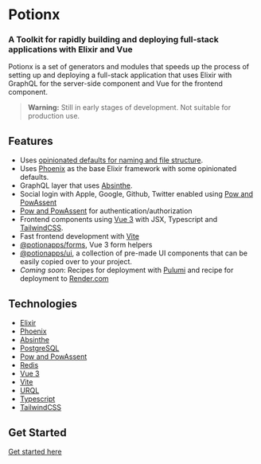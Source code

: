 # Potionx

### A Toolkit for rapidly building and deploying full-stack applications with Elixir and Vue

Potionx is a set of generators and modules that speeds up the process of setting up and deploying a full-stack application that uses Elixir with GraphQL for the server-side component and Vue for the frontend component.

> **Warning:** Still in early stages of development. Not suitable for production use. 

## Features
- Uses [opinionated defaults for naming and file structure](/conventions/overview/).
- Uses [Phoenix](https://github.com/phoenixframework/phoenix) as the base Elixir framework with some opinionated defaults.
- GraphQL layer that uses [Absinthe](https://github.com/absinthe-graphql/absinthe).
- Social login with Apple, Google, Github, Twitter enabled using [Pow and PowAssent](https://github.com/danschultzer/pow)
- [Pow and PowAssent](https://github.com/danschultzer/pow) for authentication/authorization
- Frontend components using [Vue 3](https://github.com/vuejs/vue) with JSX, Typescript and [TailwindCSS](https://tailwindcss.com/).
- Fast frontend development with [Vite](https://github.com/vitejs/vite)
- [@potionapps/forms](/guide/forms), Vue 3 form helpers
- [@potionapps/ui](/generators/ui), a collection of pre-made UI components that can be easily copied over to your project.
- *Coming soon*: Recipes for deployment with [Pulumi](https://www.pulumi.com/) and recipe for deployment to [Render.com](https://render.com/)

## Technologies
- [Elixir](https://elixir-lang.org/)
- [Phoenix](https://github.com/phoenixframework/phoenix)
- [Absinthe](https://github.com/absinthe-graphql/absinthe)
- [PostgreSQL](https://www.postgresql.org/)
- [Pow and PowAssent](https://github.com/danschultzer/pow)
- [Redis](https://redis.io/)
- [Vue 3](https://github.com/vuejs/vue)
- [Vite](https://github.com/vitejs/vite)
- [URQL](https://github.com/FormidableLabs/urql)
- [Typescript](https://www.typescriptlang.org/)
- [TailwindCSS](https://tailwindcss.com/)

## Get Started

[Get started here](/guide/getting-started)